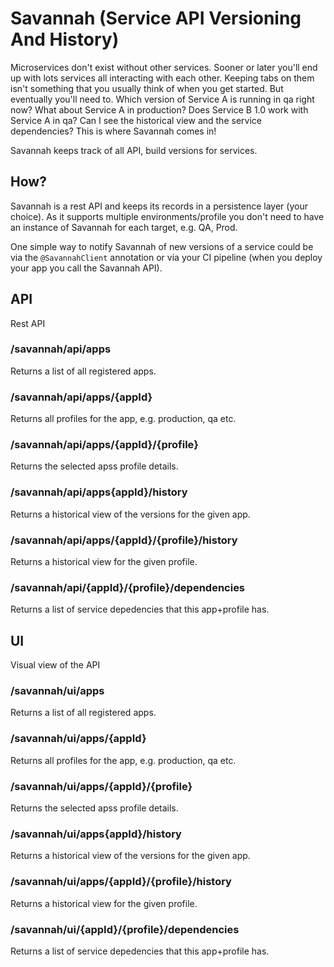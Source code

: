 # Savannah (Service API Versioning And History)

Microservices don't exist without other services. Sooner or later you'll end up with lots services all interacting with each other.
Keeping tabs on them isn't something that you usually think of when you get started. But eventually you'll need to. Which version of Service A is running in qa right now? What about Service A in production? Does Service B 1.0 work with Service A in qa? Can I see the historical view and the service dependencies? This is where Savannah comes in!

Savannah keeps track of all API, build versions for services. 

## How?
Savannah is a rest API and keeps its records in a persistence layer (your choice). As it supports multiple environments/profile you don't need to have an instance of Savannah for each target, e.g. QA, Prod. 

One simple way to notify Savannah of new versions of a service could be via the `@SavannahClient` annotation or via your CI pipeline (when you deploy your app you call the Savannah API).

## API
Rest API

### /savannah/api/apps
Returns a list of all registered apps.

### /savannah/api/apps/{appId}
Returns all profiles for the app, e.g. production, qa etc.

### /savannah/api/apps/{appId}/{profile}
Returns the selected apss profile details.

### /savannah/api/apps{appId}/history
Returns a historical view of the versions for the given app.

### /savannah/api/apps/{appId}/{profile}/history
Returns a historical view for the given profile.

### /savannah/api/{appId}/{profile}/dependencies
Returns a list of service depedencies that this app+profile has.

## UI
Visual view of the API

### /savannah/ui/apps
Returns a list of all registered apps.

### /savannah/ui/apps/{appId}
Returns all profiles for the app, e.g. production, qa etc.

### /savannah/ui/apps/{appId}/{profile}
Returns the selected apss profile details.

### /savannah/ui/apps{appId}/history
Returns a historical view of the versions for the given app.

### /savannah/ui/apps/{appId}/{profile}/history
Returns a historical view for the given profile.

### /savannah/ui/{appId}/{profile}/dependencies
Returns a list of service depedencies that this app+profile has.
